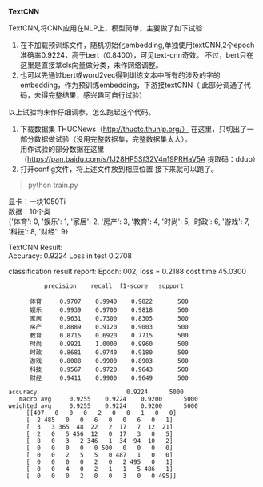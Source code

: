 **TextCNN**

TextCNN,将CNN应用在NLP上，模型简单，主要做了如下试验

1. 在不加载预训练文件，随机初始化embedding,单独使用textCNN,2个epoch准确率0.9224，高于bert（0.8400），可见text-cnn奇效。
不过，bert只在这里是直接拿cls向量做分类，未作网络调整。
2. 也可以先通过bert或word2vec得到训练文本中所有的涉及的字的embedding，作为预训练embedding，下游接textCNN（
此部分调通了代码，未得完整结果，感兴趣可自行试验）


以上试验均未作仔细调参，怎么跑起这个代码。

1. 下载数据集 THUCNews（http://thuctc.thunlp.org/） 在这里，只切出了一部分数据做试验（没用完整数据集，完整数据集太大）。  
用作试验的部分数据在这里（https://pan.baidu.com/s/1J28HP5Sf32V4n19PRHaV5A  提取码：ddup）  
2. 打开config文件，将上述文件放到相应位置
接下来就可以跑了。
>python train.py  


显卡：一块1050Ti  
数据：10个类  
{'体育': 0, '娱乐': 1, '家居': 2, '房产': 3, '教育': 4, '时尚': 5, '时政': 6, '游戏': 7, '科技': 8, '财经': 9}  


TextCNN Result:  
Accuracy: 0.9224 Loss in test 0.2708

classification result report: 
Epoch: 002; loss = 0.2188 cost time  45.0300

              precision    recall  f1-score   support

          体育     0.9707    0.9940    0.9822       500
          娱乐     0.9939    0.9700    0.9818       500
          家居     0.9631    0.7300    0.8305       500
          房产     0.8889    0.9120    0.9003       500
          教育     0.8715    0.6920    0.7715       500
          时尚     0.9921    1.0000    0.9960       500
          时政     0.8681    0.9740    0.9180       500
          游戏     0.8088    0.9900    0.8903       500
          科技     0.9567    0.9720    0.9643       500
          财经     0.9411    0.9900    0.9649       500

    accuracy                         0.9224      5000
       macro avg     0.9255    0.9224    0.9200      5000
    weighted avg     0.9255    0.9224    0.9200      5000
         [[497   0   0   0   2   0   0   1   0   0]
         [  2 485   0   0   6   0   0   6   0   1]
         [  3   3 365  48  22   2  17   7  12  21]
         [  2   0   5 456  12   0  17   3   0   5]
         [  8   0   3   2 346   1  34  94  10   2]
         [  0   0   0   0   0 500   0   0   0   0]
         [  0   0   2   5   5   0 487   1   0   0]
         [  0   0   0   0   2   0   2 495   0   1]
         [  0   0   4   0   2   1   1   5 486   1]
         [  0   0   0   2   0   0   3   0   0 495]]



